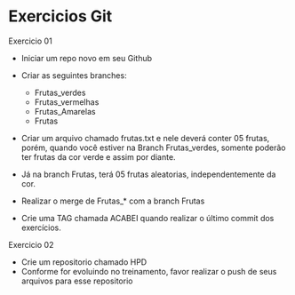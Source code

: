 # Exercicios Git

Exercicio 01

- Iniciar um repo novo em seu Github
- Criar as seguintes branches:
    - Frutas_verdes
    - Frutas_vermelhas
    - Frutas_Amarelas
    - Frutas

- Criar um arquivo chamado frutas.txt e nele deverá conter 05 frutas, porém, quando você estiver na Branch Frutas_verdes, somente poderão ter frutas da cor verde e assim por diante.

- Já na branch Frutas, terá 05 frutas aleatorias, independentemente da cor.

- Realizar o merge de Frutas_* com a branch Frutas

- Crie uma TAG chamada ACABEI quando realizar o último commit dos exercícios.


Exercicio 02
- Crie um repositorio chamado HPD
- Conforme for evoluindo no treinamento, favor realizar o push de seus arquivos para esse repositorio


